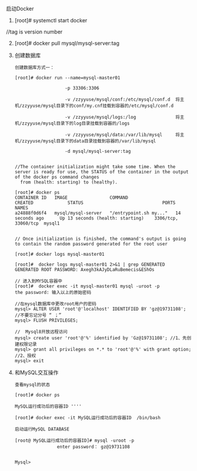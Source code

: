 

启动Docker

1. [root]# systemctl start docker

//tag is version number

2. [root]#  docker pull mysql/mysql-server:tag

3. 创建数据库
       
       创建数据库方式一：
       
       [root]# docker run --name=mysql-master01 
                          
                          -p 33306:3306 
    
                          -v /zzyyuse/mysql/conf:/etc/mysql/conf.d  将主机/zzyyuse/mysql目录下的conf/my.cnf挂载到容器的/etc/mysql/conf.d   
                         
                          -v /zzyyuse/mysql/logs:/log               将主机/zzyyuse/mysql目录下的log目录挂载到容器的/logs 
                         
                          -v /zzyyuse/mysql/data:/var/lib/mysql     将主机/zzyyuse/mysql目录下的data目录挂载到容器的/var/lib/mysql 
                          
                          -d mysql/mysql-server:tag
       
       
       //The container initialization might take some time. When the server is ready for use, the STATUS of the container in the output of the docker ps command changes 
         from (health: starting) to (healthy).
       
       [root]# docker ps
       CONTAINER ID   IMAGE                COMMAND                  CREATED             STATUS                              PORTS                NAMES
       a24888f0d6f4   mysql/mysql-server   "/entrypoint.sh my..."   14 seconds ago      Up 13 seconds (health: starting)    3306/tcp, 33060/tcp  mysql1
       
       
       // Once initialization is finished, the command's output is going to contain the random password generated for the root user
       
       [root]# docker logs mysql-master01
       
       [root]#  docker logs mysql-master01 2>&1 | grep GENERATED
       GENERATED ROOT PASSWORD: Axegh3kAJyDLaRuBemecis&EShOs
       
       // 进入到MYSQL容器中
       [root]#  docker exec -it mysql-master01 mysql -uroot -p
       the password: 输入以上的原始密码
       
       //在mysql数据库中更改root用户的密码
       mysql> ALTER USER 'root'@'localhost' IDENTIFIED BY 'gz@19731108';            //不要忘记分号 “ ；”
       mysql> FLUSH PRIVILEGES;
       
       //  Mysql8开放远程访问
       mysql> create user 'root'@'%' identified by 'Gz@19731108'; //1、先创建权限记录
       mysql> grant all privileges on *.* to 'root'@'%' with grant option; //2、授权
       mysql> exit
       
       
4. 和MySQL交互操作
 
       查看mysql的状态
       
       [root]# docker ps
       
       MySQL运行成功后的容器ID ''''
       
       [root]# docker exec -it MySQL运行成功后的容器ID  /bin/bash
       
       启动运行MySQL DATABASE
       
       [root@ MySQL运行成功后的容器ID]# mysql -uroot -p
                       enter password： gz@19731108

       
       Mysql>


